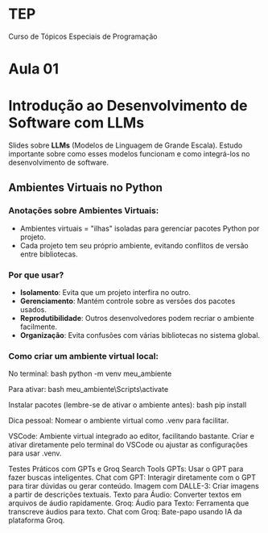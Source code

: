 # TEP
Curso de Tópicos Especiais de Programação

# Aula 01
# Introdução ao Desenvolvimento de Software com LLMs
Slides sobre **LLMs** (Modelos de Linguagem de Grande Escala). Estudo importante sobre como esses modelos funcionam e como integrá-los no desenvolvimento de software.

## Ambientes Virtuais no Python

### Anotações sobre Ambientes Virtuais:
- Ambientes virtuais = "ilhas" isoladas para gerenciar pacotes Python por projeto.
- Cada projeto tem seu próprio ambiente, evitando conflitos de versão entre bibliotecas.

### Por que usar?
- **Isolamento**: Evita que um projeto interfira no outro.
- **Gerenciamento**: Mantém controle sobre as versões dos pacotes usados.
- **Reprodutibilidade**: Outros desenvolvedores podem recriar o ambiente facilmente.
- **Organização**: Evita confusões com várias bibliotecas no sistema global.

### Como criar um ambiente virtual local:
No terminal:
bash
python -m venv meu_ambiente

Para ativar:
bash
meu_ambiente\Scripts\activate

Instalar pacotes (lembre-se de ativar o ambiente antes):
bash
pip install <pacote>

Dica pessoal: Nomear o ambiente virtual como .venv para facilitar.

VSCode:
Ambiente virtual integrado ao editor, facilitando bastante. Criar e ativar diretamente pelo terminal do VSCode ou ajustar as configurações para usar .venv.

Testes Práticos com GPTs e Groq
Search Tools GPTs: Usar o GPT para fazer buscas inteligentes.
Chat com GPT: Interagir diretamente com o GPT para tirar dúvidas ou gerar conteúdo.
Imagem com DALLE-3: Criar imagens a partir de descrições textuais.
Texto para Áudio: Converter textos em arquivos de áudio rapidamente.
Groq:
Áudio para Texto: Ferramenta que transcreve áudios para texto.
Chat com Groq: Bate-papo usando IA da plataforma Groq.



